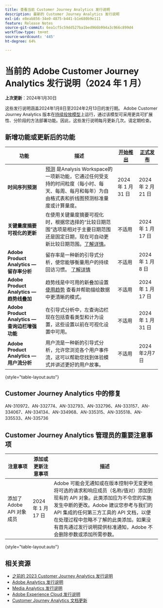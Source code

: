 ```yaml
---
title: 查看当前 Customer Journey Analytics 发行说明
description: 最新的 Customer Journey Analytics 发行说明
exl-id: e8eab856-34e0-4875-b441-b1e680b9e111
feature: Release Notes
source-git-commit: 6ea1cf5c59dd527ba1bed966b994a3c966c899d4
workflow-type: tm+mt
source-wordcount: '445'
ht-degree: 64%

---
```


# 当前的 Adobe Customer Journey Analytics 发行说明（2024 年 1 月）

**上次更新**：2024年1月30日

这些发行说明涵盖2024年1月8日至2024年2月13日的发行期。 Adobe Customer Journey Analytics 版本在[持续投放模型](releases.md)上运行，通过该模型可采用更具可扩展性、分阶段的方法部署功能。因此，这些发行说明每月更新几次。请定期检查。

## 新增功能或更新后的功能

| 功能 | 描述 | [开始推出](releases.md) | [正式发布](releases.md) |
| ----------- | ---------- | ------- | ---- |
| **时间序列预测** | [预测](../analysis-workspace/c-forecast/forecasting.md) 是Analysis Workspace的一项新功能，它通过任何受支持的时间粒度（每小时、每天、每周、每月和每年）为自由格式表和折线图预测标准量度或计算量度。 | 2024 年 1 月 31 日 | 2024 年 2 月 21 日 |
| **关键量度摘要可视化的更新** | 在使用关键量度摘要可视化时，根据您选择的“比较日期范围”选项是相对于主要日期范围还是固定日期，现在可自动更新比较日期范围。[了解详情](/help/analysis-workspace/visualizations/key-metric.md)。 | 不适用 | 2024 年 1 月 17 日 |
| **Adobe Product Analytics — 留存率分析** | 留存率是一种新的引导式分析，使您能够衡量用户的持续回访习惯。 [了解详情](../guided-analysis/types/retention-rates.md) | 不适用 | 2024 年 1 月 8 日 |
| **Adobe Product Analytics — 趋势线叠加** | 趋势线是中可用的新叠加设置 [使用趋势](/help/guided-analysis/types/usage.md) 查看并帮助描绘数据中更清晰的模式。 | 不适用 | 2024 年 1 月 17 日 |
| **Adobe Product Analytics — 查询边栏增强功能** | 在引导式分析中，左查询边栏现在包括查看类型和计为设置，这些设置以前在可视化设置中可用。 | 不适用 | 2024 年 1 月 31 日 |
| **Adobe Product Analytics — 用户流分析** | 用户流是一种新的引导式分析，允许您浏览各个用户事件流，这可以帮助您找到体验模式并讲述更好的用户故事。 | 不适用 | 2024年2月7日 |

{style="table-layout:auto"}

## Customer Journey Analytics 中的修复

AN-310972、AN-332774、AN-332793、AN-332796、AN-333157、AN-334067、AN-334134、AN-334968、AN-335315、AN-335518、AN-335533、AN-335736

## Customer Journey Analytics 管理员的重要注意事项

| 注意事项 | 添加或更新注意事项 | 描述 |
| --- | --- | --- |
| 添加了 Adobe API 对象成员 | 2024 年 1 月 17 日 | Adobe 可能会无通知或在版本控制中无变更地将可选的请求和响应成员（名称/值对）添加到现有的 API 对象。此类添加应为不令您的实施发生中断的更改。Adobe 建议您参考与我们的 API 集成的任何第三方工具的 API 文档，以便在处理过程中忽略不了解的此类添加。如果没有首先通过发行说明提供标准通知，Adobe 不会删除参数或添加所需参数。 |

{style="table-layout:auto"}

## 相关资源

* [之前的 2023 Customer Journey Analytics 发行说明](/help/release-notes/2023.md)
* [Adobe Analytics 发行说明](https://experienceleague.adobe.com/docs/analytics/release-notes/latest.html?lang=zh-Hans)
* [Media Analytics 发行说明](https://experienceleague.adobe.com/docs/media-analytics/using/additional-resources/release-notes.html?lang=zh-Hans)
* [Adobe Experience Cloud 发行说明](https://experienceleague.adobe.com/docs/release-notes/experience-cloud/current.html?lang=zh-Hans)
* [Customer Journey Analytics 文档更新](/help/release-notes/doc-changes.md)

